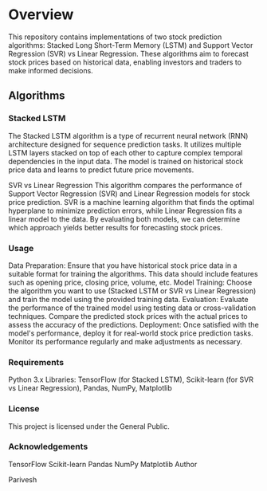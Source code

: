
# Overview

This repository contains implementations of two stock prediction algorithms: Stacked Long Short-Term Memory (LSTM) and Support Vector Regression (SVR) vs Linear Regression. These algorithms aim to forecast stock prices based on historical data, enabling investors and traders to make informed decisions.

## Algorithms

### Stacked LSTM
The Stacked LSTM algorithm is a type of recurrent neural network (RNN) architecture designed for sequence prediction tasks. It utilizes multiple LSTM layers stacked on top of each other to capture complex temporal dependencies in the input data. The model is trained on historical stock price data and learns to predict future price movements.

SVR vs Linear Regression
This algorithm compares the performance of Support Vector Regression (SVR) and Linear Regression models for stock price prediction. SVR is a machine learning algorithm that finds the optimal hyperplane to minimize prediction errors, while Linear Regression fits a linear model to the data. By evaluating both models, we can determine which approach yields better results for forecasting stock prices.

### Usage

Data Preparation: Ensure that you have historical stock price data in a suitable format for training the algorithms. This data should include features such as opening price, closing price, volume, etc.
Model Training: Choose the algorithm you want to use (Stacked LSTM or SVR vs Linear Regression) and train the model using the provided training data.
Evaluation: Evaluate the performance of the trained model using testing data or cross-validation techniques. Compare the predicted stock prices with the actual prices to assess the accuracy of the predictions.
Deployment: Once satisfied with the model's performance, deploy it for real-world stock price prediction tasks. Monitor its performance regularly and make adjustments as necessary.

### Requirements

Python 3.x
Libraries: TensorFlow (for Stacked LSTM), Scikit-learn (for SVR vs Linear Regression), Pandas, NumPy, Matplotlib

### License

This project is licensed under the General Public.

### Acknowledgements

TensorFlow
Scikit-learn
Pandas
NumPy
Matplotlib
Author

Parivesh
